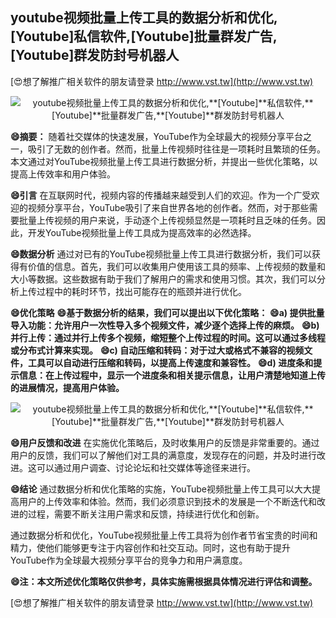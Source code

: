 ## **youtube视频批量上传工具的数据分析和优化,**[Youtube]**私信软件,**[Youtube]**批量群发广告,**[Youtube]**群发防封号机器人**

[😍想了解推广相关软件的朋友请登录 http://www.vst.tw](http://www.vst.tw)

 <center><img src="https://vst.tw/MP4/tuiguang/png/2.png" alt="youtube视频批量上传工具的数据分析和优化,**[Youtube]**私信软件,**[Youtube]**批量群发广告,**[Youtube]**群发防封号机器人"></center>

**😄摘要：**
随着社交媒体的快速发展，YouTube作为全球最大的视频分享平台之一，吸引了无数的创作者。然而，批量上传视频时往往是一项耗时且繁琐的任务。本文通过对YouTube视频批量上传工具进行数据分析，并提出一些优化策略，以提高上传效率和用户体验。

**😄引言**
在互联网时代，视频内容的传播越来越受到人们的欢迎。作为一个广受欢迎的视频分享平台，YouTube吸引了来自世界各地的创作者。然而，对于那些需要批量上传视频的用户来说，手动逐个上传视频显然是一项耗时且乏味的任务。因此，开发YouTube视频批量上传工具成为提高效率的必然选择。

**😄数据分析**
通过对已有的YouTube视频批量上传工具进行数据分析，我们可以获得有价值的信息。首先，我们可以收集用户使用该工具的频率、上传视频的数量和大小等数据。这些数据有助于我们了解用户的需求和使用习惯。其次，我们可以分析上传过程中的耗时环节，找出可能存在的瓶颈并进行优化。

**😄优化策略**
**😄基于数据分析的结果，我们可以提出以下优化策略：**
**😄a) 提供批量导入功能：允许用户一次性导入多个视频文件，减少逐个选择上传的麻烦。**
**😄b) 并行上传：通过并行上传多个视频，缩短整个上传过程的时间。这可以通过多线程或分布式计算来实现。**
**😄c) 自动压缩和转码：对于过大或格式不兼容的视频文件，工具可以自动进行压缩和转码，以提高上传速度和兼容性。**
**😄d) 进度条和提示信息：在上传过程中，显示一个进度条和相关提示信息，让用户清楚地知道上传的进展情况，提高用户体验。**

 <center><img src="https://vst.tw/MP4/tuiguang/png/0.png" alt="youtube视频批量上传工具的数据分析和优化,**[Youtube]**私信软件,**[Youtube]**批量群发广告,**[Youtube]**群发防封号机器人"></center>

**😄用户反馈和改进**
在实施优化策略后，及时收集用户的反馈是非常重要的。通过用户的反馈，我们可以了解他们对工具的满意度，发现存在的问题，并及时进行改进。这可以通过用户调查、讨论论坛和社交媒体等途径来进行。

**😄结论**
通过数据分析和优化策略的实施，YouTube视频批量上传工具可以大大提高用户的上传效率和体验。然而，我们必须意识到技术的发展是一个不断迭代和改进的过程，需要不断关注用户需求和反馈，持续进行优化和创新。

通过数据分析和优化，YouTube视频批量上传工具将为创作者节省宝贵的时间和精力，使他们能够更专注于内容创作和社交互动。同时，这也有助于提升YouTube作为全球最大视频分享平台的竞争力和用户满意度。

**😄注：本文所述优化策略仅供参考，具体实施需根据具体情况进行评估和调整。**

[😍想了解推广相关软件的朋友请登录 http://www.vst.tw](http://www.vst.tw)




